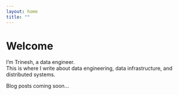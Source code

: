 ```yaml
---
layout: home
title: ""
---
```


# Welcome

I’m Trinesh, a data engineer.  
This is where I write about data engineering, data infrastructure, and distributed systems.  

Blog posts coming soon…


